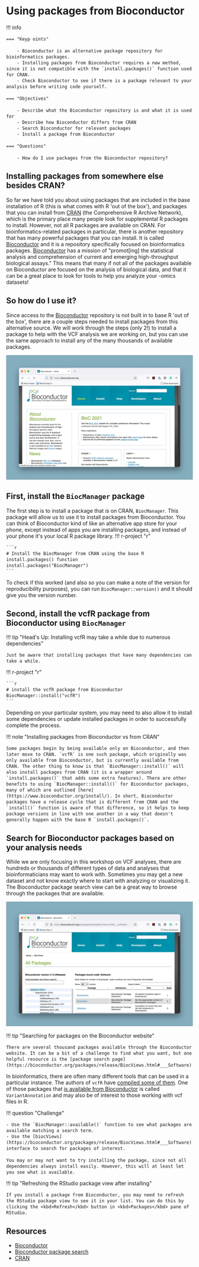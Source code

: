 # Using packages from Bioconductor

!!! info 

    === "Keyp oints"

        - Bioconductor is an alternative package repository for bioinformatics packages.
        - Installing packages from Bioconductor requires a new method, since it is not compatible with the `install.packages()` function used for CRAN.
        - Check Bioconductor to see if there is a package relevant to your analysis before writing code yourself.

    === "Objectives"

        - Describe what the Bioconductor repository is and what it is used for
        - Describe how Bioconductor differs from CRAN
        - Search Bioconductor for relevant packages
        - Install a package from Bioconductor
    
    === "Questions"
    
        - How do I use packages from the Bioconductor repository?


## Installing packages from somewhere else besides CRAN?

So far we have told you about using packages that are included in the
base installation of R (this is what comes with R 'out of the box'), and
packages that you can install from [CRAN](https://cran.r-project.org/)
(the Comprehensive R Archive Network), which is the primary place many
people look for supplemental R packages to install. However, not all R
packages are available on CRAN. For bioinformatics-related packages in
particular, there is another repository that has many powerful packages
that you can install. It is called
[Bioconductor](https://bioconductor.org/) and it is a repository
specifically focused on bioinformatics packages.
[Bioconductor](https://bioconductor.org/) has a mission of
"promot\[ing\] the statistical analysis and comprehension of current and
emerging high-throughput biological assays." This means that many if not
all of the packages available on Bioconductor are focused on the
analysis of biological data, and that it can be a great place to look
for tools to help you analyze your -omics datasets!

## So how do I use it?

Since access to the [Bioconductor](https://bioconductor.org/) repository
is not built in to base R 'out of the box', there are a couple steps
needed to install packages from this alternative source. We will work
through the steps (only 2!) to install a package to help with the VCF
analysis we are working on, but you can use the same approach to install
any of the many thousands of available packages.

![bioconductor_homepage](../figures/bioconductor_website_screenshot.jpg)

## First, install the `BiocManager` package

The first step is to install a package that *is* on CRAN, `BiocManager`.
This package will allow us to use it to install packages from
Bioconductor. You can think of Bioconductor kind of like an alternative
app store for your phone, except instead of apps you are installing
packages, and instead of your phone it's your local R package library.
!!! r-project "r"

    ```r
    # Install the BiocManager from CRAN using the base R install.packages() function 
    install.packages("BiocManager")
    ```

To check if this worked (and also so you can make a note of the version
for reproducibility purposes), you can run `BiocManager::version()` and
it should give you the version number.


## Second, install the vcfR package from Bioconductor using `BiocManager`

!!! tip "Head's Up: Installing vcfR may take a while due to numerous dependencies"

    Just be aware that installing packages that have many dependencies can take a while.

!!! r-project "r"

    ```r
    # install the vcfR package from Bioconductor 
    BiocManager::install("vcfR")
    ```

Depending on your particular system, you may need to also allow it to
install some dependencies or update installed packages in order to
successfully complete the process.

!!! note "Installing packages from Bioconductor vs from CRAN"

    Some packages begin by being available only on Bioconductor, and then later move to CRAN. `vcfR` is one such package, which originally was only available from Bioconductor, but is currently available from CRAN. The other thing to know is that `BiocManager::install()` will also install packages from CRAN (it is a wrapper around `install.packages()` that adds some extra features). There are other benefits to using `BiocManager::install()` for Bioconductor packages, many of which are outlined [here](https://www.bioconductor.org/install/). In short, Bioconductor packages have a release cycle that is different from CRAN and the `install()` function is aware of that difference, so it helps to keep package versions in line with one another in a way that doesn't generally happen with the base R `install.packages()`.


## Search for Bioconductor packages based on your analysis needs

While we are only focusing in this workshop on VCF analyses, there are
hundreds or thousands of different types of data and analyses that
bioinformaticians may want to work with. Sometimes you may get a new
dataset and not know exactly where to start with analyzing or
visualizing it. The Bioconductor package search view can be a great way
to browse through the packages that are available.

![bioconductor_search](../figures/bioconductor_search.jpg)

!!! tip "Searching for packages on the Bioconductor website"

    There are several thousand packages available through the Bioconductor website. It can be a bit of a challenge to find what you want, but one helpful resource is the [package search page](https://bioconductor.org/packages/release/BiocViews.html#___Software).

In bioinformatics, there are often many different tools that can be used
in a particular instance. The authors of `vcfR` have [compiled some of
them](https://github.com/knausb/vcfR#software-that-produce-vcf-files).
One of those packages that [is available from
Bioconductor](https://bioconductor.org/packages/release/bioc/html/VariantAnnotation.html)
is called `VariantAnnotation` and may also be of interest to those
working with vcf files in R.

!!! question "Challenge"

    - Use the `BiocManager::available()` function to see what packages are available matching a search term.
    - Use the [biocViews](https://bioconductor.org/packages/release/BiocViews.html#___Software) interface to search for packages of interest.

    You may or may not want to try installing the package, since not all dependencies always install easily. However, this will at least let you see what is available.

!!! tip "Refreshing the RStudio package view after installing"

    If you install a package from Bioconductor, you may need to refresh the RStudio package view to see it in your list. You can do this by clicking the <kbd>Refresh</kbd> button in <kbd>Packages</kbd> pane of RStudio.


## Resources

-   [Bioconductor](https://bioconductor.org/)
-   [Bioconductor package
    search](https://bioconductor.org/packages/release/BiocViews.html#___Software)
-   [CRAN](https://cran.r-project.org/)

